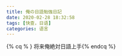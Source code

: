 ```yaml
---
title: 俺の日語勉強日記
date: 2020-02-28 18:32:58
tags: [快查，日语]
categories: 语言
---
```

&#123;% cq % &#125; 将来俺絶対日語上手&#123;% endcq %&#125;
<!--    more    -->